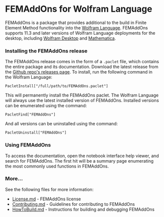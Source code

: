 
# FEMAddOns for Wolfram Language

FEMAddOns is a package that provides additional to the build in Finite Element Method functionality into the [Wolfram Language](https://www.wolfram.com/language/). FEMAddOns supports 11.3 and later versions of Wolfram Language deployments for the desktop, including [Wolfram Desktop](https://www.wolfram.com/desktop/) and [Mathematica](https://www.wolfram.com/mathematica/).

### Installing the FEMAddOns release

The FEMAddOns release comes in the form of a `.paclet` file, which contains the entire package and its documentation. Download the latest release from the [Github repo's releases page](https://github.com/WolframResearch/FEMAddOns/releases). To install, run the following command in the Wolfram Language:

    PacletInstall["/full/path/to/FEMAddOns.paclet"]

This will permanently install the FEMAddOns paclet. The Wolfram Language will always use the latest installed version of FEMAddOns. Installed versions can be enumerated using the command:

    PacletFind["FEMAddOns"]

And all versions can be uninstalled using the command:

    PacletUninstall["FEMAddOns"]

### Using FEMAddOns

To access the documentation, open the notebook interface help viewer, and search for FEMAddOns. The first hit will be a summary page enumerating the most commonly used functions in FEMAddOns. 


### More...

See the following files for more information:

* [License.md](License.md) - FEMAddOns license
* [Contributing.md](Contributing.md) - Guidelines for contributing to FEMAddOns
* [HowToBuild.md](HowToBuild.md) - Instructions for building and debugging FEMAddOns
